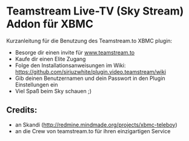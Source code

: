Teamstream Live-TV (Sky Stream) Addon für XBMC
====================================

Kurzanleitung für die Benutzung des Teamstream.to XBMC plugin:
* Besorge dir einen invite für www.teamstream.to
* Kaufe dir einen Elite Zugang
* Folge den Installationsanweisungen im Wiki: https://github.com/siriuzwhite/plugin.video.teamstream/wiki
* Gib deinen Benutzernamen und dein Passwort in den Plugin Einstellungen ein
* Viel Spaß beim Sky schauen ;)

Credits:
--------------------------------------------------------------------------------------
- an Skandi (http://redmine.mindmade.org/projects/xbmc-teleboy)
- an die Crew von teamstream.to für ihren einzigartigen Service
